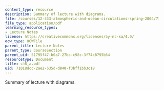 ```yaml
---
content_type: resource
description: Summary of lecture with diagrams.
file: /courses/12-333-atmospheric-and-ocean-circulations-spring-2004/71018dcc2ae2635dd840f3bff1bb3c18_ch8_a.pdf
file_type: application/pdf
learning_resource_types:
- Lecture Notes
license: https://creativecommons.org/licenses/by-nc-sa/4.0/
ocw_type: OCWFile
parent_title: Lecture Notes
parent_type: CourseSection
parent_uid: 51795f47-b0a7-27bc-c98c-3f74c8795b64
resourcetype: Document
title: ch8_a.pdf
uid: 71018dcc-2ae2-635d-d840-f3bff1bb3c18
---
```

Summary of lecture with diagrams.